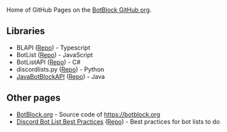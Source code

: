 Home of GitHub Pages on the [BotBlock GitHub org](https://github.com/botblock).

## Libraries
- BLAPI ([Repo](https://github.com/botblock/BLAPI)\) - Typescript
- BotList ([Repo](https://github.com/botblock/BotList)\) - JavaScript
- BotListAPI ([Repo](https://github.com/botblock/BotListAPI)\) - C#
- discordlists.py ([Repo](https://github.com/botblock/discordlists.py)\) - Python
- [JavaBotBlockAPI](https://docs.botblock.org/JavaBotBlockAPI) ([Repo](https://github.com/botblock/JavaBotBlockAPI)\) - Java

## Other pages
- [BotBlock.org](https://github.com/botblock/BotBlock.org) - Source code of https://botblock.org
- [Discord Bot List Best Practices](https://botblock.org/lists/best-practices) ([Repo](https://github.com/botblock/discord-botlist-best-practices)\) - Best practices for bot lists to do
